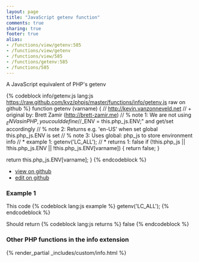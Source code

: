 ```yaml
---
layout: page
title: "JavaScript getenv function"
comments: true
sharing: true
footer: true
alias:
- /functions/view/getenv:585
- /functions/view/getenv
- /functions/view/585
- /functions/getenv:585
- /functions/585
---
```

<!-- Generated by Rakefile:build -->
A JavaScript equivalent of PHP's getenv

{% codeblock info/getenv.js lang:js https://raw.github.com/kvz/phpjs/master/functions/info/getenv.js raw on github %}
function getenv (varname) {
  // http://kevin.vanzonneveld.net
  // +   original by: Brett Zamir (http://brett-zamir.me)
  // %        note 1: We are not using $_ENV as in PHP, you could define
  // %        note 1: "$_ENV = this.php_js.ENV;" and get/set accordingly
  // %        note 2: Returns e.g. 'en-US' when set global this.php_js.ENV is set
  // %        note 3: Uses global: php_js to store environment info
  // *     example 1: getenv('LC_ALL');
  // *     returns 1: false
  if (!this.php_js || !this.php_js.ENV || !this.php_js.ENV[varname]) {
    return false;
  }

  return this.php_js.ENV[varname];
}
{% endcodeblock %}

 - [view on github](https://github.com/kvz/phpjs/blob/master/functions/info/getenv.js)
 - [edit on github](https://github.com/kvz/phpjs/edit/master/functions/info/getenv.js)

### Example 1
This code
{% codeblock lang:js example %}
getenv('LC_ALL');
{% endcodeblock %}

Should return
{% codeblock lang:js returns %}
false
{% endcodeblock %}


### Other PHP functions in the info extension
{% render_partial _includes/custom/info.html %}
